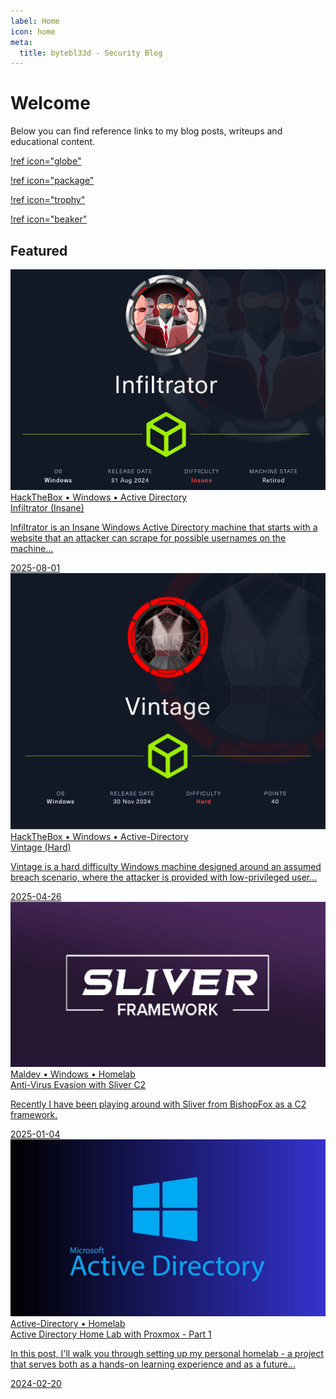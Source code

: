 ```yaml
---
label: Home
icon: home
meta:
  title: bytebl33d - Security Blog
---
```

# Welcome

Below you can find reference links to my blog posts, writeups and educational content.

[!ref icon="globe"](/blog)

[!ref icon="package"](/categories/hackthebox/)

[!ref icon="trophy"](/categories/CTF/)

[!ref icon="beaker"](/categories/homelab/)

## Featured
<a class="no-link mb-6 overflow-hidden border border-gray-200 rounded-lg md:flex dark:border-dark-700 hover:border-gray-400 dark:hover:border-dark-450" href="/writeups/hackthebox/machines/infiltrator/">
  <div class="relative shrink-0 bg-gray-300 md:w-5/12 pb-9/16 md:pb-0 dark:bg-dark-450">
    <img class="absolute object-cover w-full h-full" src="/assets/images/headers/infiltrator.png">
  </div>
  <div class="p-6">
    <div class="text-xs font-semibold text-blue-500 uppercase dark:text-blue-400">HackTheBox • Windows • Active Directory</div>
    <div class="mt-2 text-lg font-semibold leading-snug text-gray-900 dark:text-white md:text-xl">Infiltrator (Insane)</div>
    <div class="line-clamp-3">
      <p class="hidden mt-2 md:block">Infiltrator is an Insane Windows Active Directory machine that starts with a website that an attacker can scrape for possible usernames on the machine... </p>
    </div>
    <div class="flex mt-3 items-center">
      <div class="text-sm text-gray-500 dark:text-dark-350">
        <span>2025-08-01</span>
      </div>
    </div>
  </div>
</a>
<a class="no-link mb-6 overflow-hidden border border-gray-200 rounded-lg md:flex dark:border-dark-700 hover:border-gray-400 dark:hover:border-dark-450" href="/writeups/hackthebox/machines/vintage/">
  <div class="relative shrink-0 bg-gray-300 md:w-5/12 pb-9/16 md:pb-0 dark:bg-dark-450">
    <img class="absolute object-cover w-full h-full" src="/assets/images/headers/vintage.png">
  </div>
  <div class="p-6">
    <div class="text-xs font-semibold text-blue-500 uppercase dark:text-blue-400">HackTheBox • Windows • Active-Directory</div>
    <div class="mt-2 text-lg font-semibold leading-snug text-gray-900 dark:text-white md:text-xl">Vintage (Hard)</div>
    <div class="line-clamp-3">
      <p class="hidden mt-2 md:block">Vintage is a hard difficulty Windows machine designed around an assumed breach scenario, where the attacker is provided with low-privileged user...</p>
    </div>
    <div class="flex mt-3 items-center">
      <div class="text-sm text-gray-500 dark:text-dark-350">
        <span>2025-04-26</span>
      </div>
    </div>
  </div>
</a>
<a class="no-link mb-6 overflow-hidden border border-gray-200 rounded-lg md:flex dark:border-dark-700 hover:border-gray-400 dark:hover:border-dark-450" href="/blog/sliver-evasion/">
  <div class="relative shrink-0 bg-gray-300 md:w-5/12 pb-9/16 md:pb-0 dark:bg-dark-450">
    <img class="absolute object-cover w-full h-full" src="/assets/images/headers/sliver-purple.jpg">
  </div>
  <div class="p-6">
    <div class="text-xs font-semibold text-blue-500 uppercase dark:text-blue-400">Maldev • Windows • Homelab</div>
    <div class="mt-2 text-lg font-semibold leading-snug text-gray-900 dark:text-white md:text-xl">Anti-Virus Evasion with Sliver C2</div>
    <div class="line-clamp-3">
      <p class="hidden mt-2 md:block">Recently I have been playing around with Sliver from BishopFox as a C2 framework.</p>
    </div>
    <div class="flex mt-3 items-center">
      <div class="text-sm text-gray-500 dark:text-dark-350">
        <span>2025-01-04</span>
      </div>
    </div>
  </div>
</a>
<a class="no-link mb-6 overflow-hidden border border-gray-200 rounded-lg md:flex dark:border-dark-700 hover:border-gray-400 dark:hover:border-dark-450" href="/blog/proxmox-homelab-part1/">
  <div class="relative shrink-0 bg-gray-300 md:w-5/12 pb-9/16 md:pb-0 dark:bg-dark-450">
    <img class="absolute object-cover w-full h-full" src="/assets/images/headers/ad-banner.jpg">
  </div>
  <div class="p-6">
    <div class="text-xs font-semibold text-blue-500 uppercase dark:text-blue-400">Active-Directory • Homelab</div>
    <div class="mt-2 text-lg font-semibold leading-snug text-gray-900 dark:text-white md:text-xl">Active Directory Home Lab with Proxmox - Part 1</div>
    <div class="line-clamp-3">
      <p class="hidden mt-2 md:block">In this post, I'll walk you through setting up my personal homelab - a project that serves both as a hands-on learning experience and as a future...</p>
    </div>
    <div class="flex mt-3 items-center">
      <div class="text-sm text-gray-500 dark:text-dark-350">
        <span>2024-02-20</span>
      </div>
    </div>
  </div>
</a>
